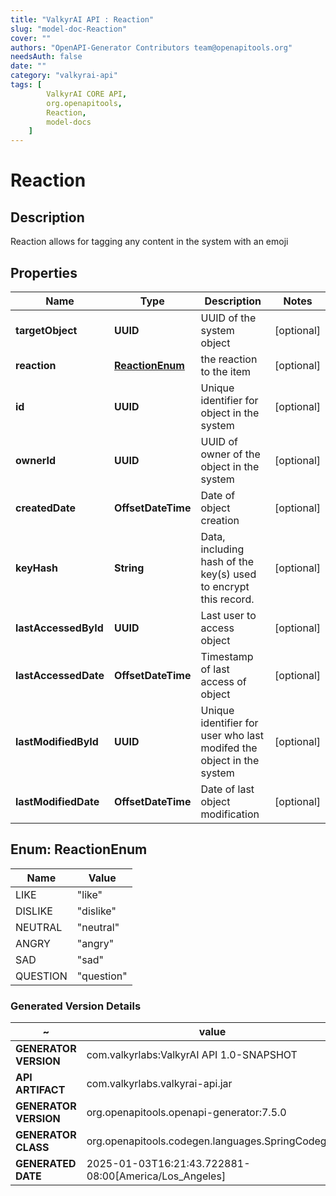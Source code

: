 ```yaml
---
title: "ValkyrAI API : Reaction"
slug: "model-doc-Reaction"
cover: ""
authors: "OpenAPI-Generator Contributors team@openapitools.org"
needsAuth: false
date: ""
category: "valkyrai-api"
tags: [
        ValkyrAI CORE API,
        org.openapitools,
        Reaction,
        model-docs
    ]
---
```


# Reaction


## Description
Reaction allows for tagging any content in the system with an emoji

## Properties

| Name | Type | Description | Notes |
|------------ | ------------- | ------------- | -------------|
|**targetObject** | **UUID** | UUID of the system object |  [optional] |
|**reaction** | [**ReactionEnum**](#ReactionEnum) | the reaction to the item |  [optional] |
|**id** | **UUID** | Unique identifier for object in the system |  [optional] |
|**ownerId** | **UUID** | UUID of owner of the object in the system |  [optional] |
|**createdDate** | **OffsetDateTime** | Date of object creation |  [optional] |
|**keyHash** | **String** | Data, including hash of the key(s) used to encrypt this record. |  [optional] |
|**lastAccessedById** | **UUID** | Last user to access object |  [optional] |
|**lastAccessedDate** | **OffsetDateTime** | Timestamp of last access of object |  [optional] |
|**lastModifiedById** | **UUID** | Unique identifier for user who last modifed the object in the system |  [optional] |
|**lastModifiedDate** | **OffsetDateTime** | Date of last object modification |  [optional] |



## Enum: ReactionEnum

| Name | Value |
|---- | -----|
| LIKE | &quot;like&quot; |
| DISLIKE | &quot;dislike&quot; |
| NEUTRAL | &quot;neutral&quot; |
| ANGRY | &quot;angry&quot; |
| SAD | &quot;sad&quot; |
| QUESTION | &quot;question&quot; |


### Generated Version Details

~ | value
------------- | -------------
**GENERATOR VERSION** | com.valkyrlabs:ValkyrAI API 1.0-SNAPSHOT
**API ARTIFACT** | com.valkyrlabs.valkyrai-api.jar
**GENERATOR VERSION** | org.openapitools.openapi-generator:7.5.0
**GENERATOR CLASS** | org.openapitools.codegen.languages.SpringCodegen
**GENERATED DATE** | 2025-01-03T16:21:43.722881-08:00[America/Los_Angeles]
